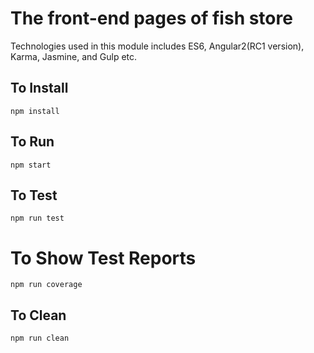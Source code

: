 # The front-end pages of fish store

Technologies used in this module includes ES6, Angular2(RC1 version), Karma, Jasmine, and Gulp etc.

## To Install
`npm install`

## To Run
`npm start`

## To Test
`npm run test`

# To Show Test Reports
`npm run coverage`

## To Clean
`npm run clean`
